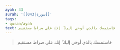 ```yaml
---
ayah: 43
surah: '[[043|سورة]]'
tags:
- quran/ayah
text: فاستمسك بالذي أوحي إليك ۖ إنك على صراط مستقيم
---
```

> فاستمسك بالذي أوحي إليك ۖ إنك على صراط مستقيم
